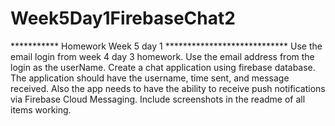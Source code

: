 # Week5Day1FirebaseChat2

*********** Homework Week 5 day 1 ****************************
Use the email login from week 4 day 3 homework.  Use the email address from the login as the userName.  Create a chat application using firebase database.  The application should have the username, time sent, and message received.  Also the app needs to have the ability to receive push notifications via Firebase Cloud Messaging.  Include screenshots in the readme of all items working.

